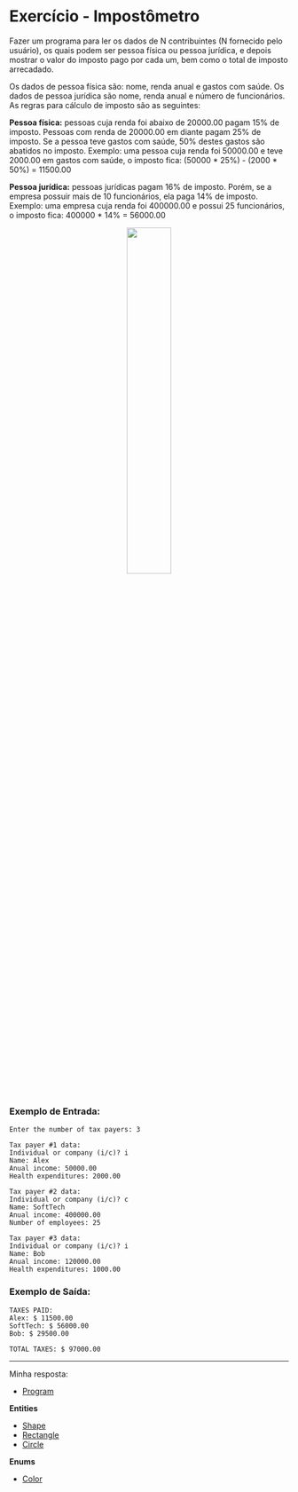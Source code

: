 # Exercício - Impostômetro

Fazer um programa para ler os dados de N contribuintes (N fornecido pelo usuário), os quais podem ser pessoa física ou pessoa jurídica, e depois mostrar o valor do imposto pago por cada um, bem como o total de imposto arrecadado.

Os dados de pessoa física são: nome, renda anual e gastos com saúde. Os dados de pessoa jurídica são nome, renda anual e número de funcionários. As regras para cálculo de imposto são as seguintes:

**Pessoa física:** pessoas cuja renda foi abaixo de 20000.00 pagam 15% de imposto. Pessoas com renda de 20000.00 em diante pagam 25% de imposto. Se a pessoa teve gastos com saúde, 50% destes gastos são abatidos no imposto.
Exemplo: uma pessoa cuja renda foi 50000.00 e teve 2000.00 em gastos com saúde, o imposto fica: (50000 * 25%) - (2000 * 50%) = 11500.00

**Pessoa jurídica:** pessoas jurídicas pagam 16% de imposto. Porém, se a empresa possuir mais de 10 funcionários, ela paga 14% de imposto.
Exemplo: uma empresa cuja renda foi 400000.00 e possui 25 funcionários, o imposto fica: 400000 * 14% = 56000.00

<p align="center">
  <img src="https://github.com/JonathanBarr0s/Udemy-CSharp/assets/132490863/70a49d5a-e91a-469d-b322-c6f90786611c" width= 40%>
</p>

### Exemplo de Entrada:

```
Enter the number of tax payers: 3

Tax payer #1 data:
Individual or company (i/c)? i
Name: Alex
Anual income: 50000.00
Health expenditures: 2000.00

Tax payer #2 data:
Individual or company (i/c)? c
Name: SoftTech
Anual income: 400000.00
Number of employees: 25

Tax payer #3 data:
Individual or company (i/c)? i
Name: Bob
Anual income: 120000.00
Health expenditures: 1000.00
```

### Exemplo de Saída:

```
TAXES PAID:
Alex: $ 11500.00
SoftTech: $ 56000.00
Bob: $ 29500.00

TOTAL TAXES: $ 97000.00
```

---

Minha resposta:

- [Program](https://github.com/JonathanBarr0s/Udemy-CSharp/blob/main/01.%20Programa%C3%A7%C3%A3o%20Orientada%20a%20Objetos/04.%20Heran%C3%A7a%20e%20Polimorfismo/02.%20Figuras/Figuras/Figuras/Program.cs)

**Entities**
- [Shape](https://github.com/JonathanBarr0s/Udemy-CSharp/blob/main/01.%20Programa%C3%A7%C3%A3o%20Orientada%20a%20Objetos/04.%20Heran%C3%A7a%20e%20Polimorfismo/02.%20Figuras/Figuras/Figuras/Entities/Shape.cs)
- [Rectangle](https://github.com/JonathanBarr0s/Udemy-CSharp/blob/main/01.%20Programa%C3%A7%C3%A3o%20Orientada%20a%20Objetos/04.%20Heran%C3%A7a%20e%20Polimorfismo/02.%20Figuras/Figuras/Figuras/Entities/Rectangle.cs)
- [Circle](https://github.com/JonathanBarr0s/Udemy-CSharp/blob/main/01.%20Programa%C3%A7%C3%A3o%20Orientada%20a%20Objetos/04.%20Heran%C3%A7a%20e%20Polimorfismo/02.%20Figuras/Figuras/Figuras/Entities/Circle.cs)

**Enums**
- [Color](https://github.com/JonathanBarr0s/Udemy-CSharp/blob/main/01.%20Programa%C3%A7%C3%A3o%20Orientada%20a%20Objetos/04.%20Heran%C3%A7a%20e%20Polimorfismo/02.%20Figuras/Figuras/Figuras/Entities/Enums/Color.cs)